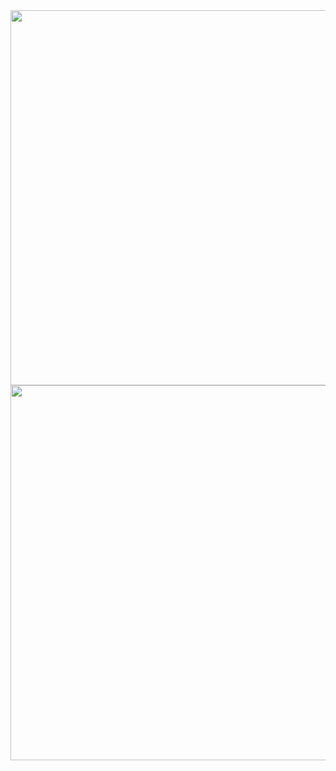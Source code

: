 <div align="center">
  <img src="https://github-readme-stats.vercel.app/api?username=Gary20011207&show_icons=true&theme=material-palenight" width="600" />
  <img src="https://github-readme-stats.vercel.app/api/top-langs/?username=Gary20011207&layout=compact&langs_count=6&theme=material-palenight" width="600" />
</div>

<!--
**Gary20011207/Gary20011207** is a ✨ _special_ ✨ repository because its `README.md` (this file) appears on your GitHub profile.

Here are some ideas to get you started:

- 🔭 I’m currently working on ...
- 🌱 I’m currently learning ...
- 👯 I’m looking to collaborate on ...
- 🤔 I’m looking for help with ...
- 💬 Ask me about ...
- 📫 How to reach me: ...
- 😄 Pronouns: ...
- ⚡ Fun fact: ...
-->
